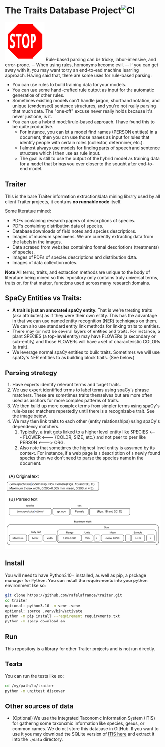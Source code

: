 # The Traits Database Project![CI](https://github.com/rafelafrance/traiter/workflows/CI/badge.svg)

![STOP!](assets/StopSign.SVG) Rule-based parsing can be tricky, labor-intensive, and error-prone. -- When using rules, homonyms become evil. -- If you can get away with it, you may want to try an end-to-end machine learning approach. Having said that, there are some uses for rule-based parsing:

- You can use rules to build training data for your models.
- You can use some hand-crafted rule output as input for the automatic generation of other rules.
- Sometimes existing models can't handle jargon, shorthand notation, and unique (condensed) sentence structures, and you're not really parsing that much data. The "one-off" excuse never really holds because it's never just one, is it.
- You can use a hybrid model/rule-based approach. I have found this to be quite productive.
  - For instance, you can let a model find names (PERSON entities) in a document, then you can use those names as input for rules that identify people with certain roles (collector, determiner, etc.).
  - I almost always use models for finding parts of speech and sentence structure which I then use as rule input.
  - The goal is still to use the output of the hybrid model as training data for a model that brings you ever closer to the sought after end-to-end model.

## Traiter
This is the base Traiter information extraction/data mining library used by all client Traiter projects, it contains **no runnable code** itself.

Some literature mined:
- PDFs containing research papers of descriptions of species.
- PDFs containing distribution data of species.
- Database downloads of field notes and species descriptions.
- Images of museum specimens. We are currently extracting data from the labels in the images.
- Data scraped from websites containing formal descriptions (treatments) of species.
- Images of PDFs of species descriptions and distribution data.
- Images of data collection notes.

**Note** All terms, traits, and extraction methods are unique to the body of literature being mined so this repository only contains truly universal terms, traits or, for that matter, functions used across many research domains.

## SpaCy Entities vs Traits:
- **A trait is just an annotated spaCy entity.** That is we're treating traits (aka attributes) as if they were their own entity. This has the advantage in that we can use named entity recognition (NER) techniques on them. We can also use standard entity link methods for linking traits to entities.
- There may (or not) be several layers of entities and traits. For instance, a plant SPECIES (a top-level entity) may have FLOWERs (a secondary or sub-entity) and those FLOWERs will have a set of characteristic COLORs (a trait).
- We leverage normal spaCy entities to build traits. Sometimes we will use spaCy's NER entities to as building block traits. (See below.)

## Parsing strategy
1. Have experts identify relevant terms and target traits.
2. We use expert identified terms to label terms using spaCy's phrase matchers. These are sometimes traits themselves but are more often used as anchors for more complex patterns of traits.
3. We then build up more complex terms from simpler terms using spaCy's rule-based matchers repeatedly until there is a recognizable trait. See the image below.
4. We may then link traits to each other (entity relationships) using spaCy's dependency matchers.
   1. Typically, a trait gets linked to a higher level entity like SPECIES <--- FLOWER <--- {COLOR, SIZE, etc.} and not peer to peer like PERSON <---> ORG.
   2. Also note that sometimes the highest level entity is assumed by its context. For instance, if a web page is a description of a newly found species then we don't need to parse the species name in the document.

![parsing example](assets/anoplura_rules.png)

## Install
You will need to have Python3.10+ installed, as well as pip, a package manager for Python. You can install the requirements into your python environment like so:
```bash
git clone https://github.com/rafelafrance/traiter.git
cd traiter
optional: python3.10 -m venv .venv
optional: source .venv/bin/activate
python -m pip install --requirement requirements.txt
python -m spacy download en
```

## Run
This repository is a library for other Traiter projects and is not run directly.

## Tests
You can run the tests like so:
```bash
cd /my/path/to/traiter
python -m unittest discover
```

## Other sources of data
- (Optional) We use the Integrated Taxonomic Information System (ITIS) for gathering some taxonomic information like species, genus, or common names. We do not store this database in GitHub. If you want to use it you may download the SQLite version of [ITIS here](https://www.itis.gov/downloads/index.html) and extract it into the `./data` directory.
